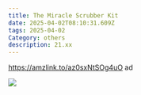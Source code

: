 ```yaml
---
title: The Miracle Scrubber Kit
date: 2025-04-02T08:10:31.609Z
tags: 2025-04-02
Category: others
description: 21.xx
---
```

https://amzlink.to/az0sxNtSOg4uO  ad <!--StartFragment-->

![](https://m.media-amazon.com/images/I/71PSnf71WfL._AC_SL1500_.jpg)

<!--EndFragment-->